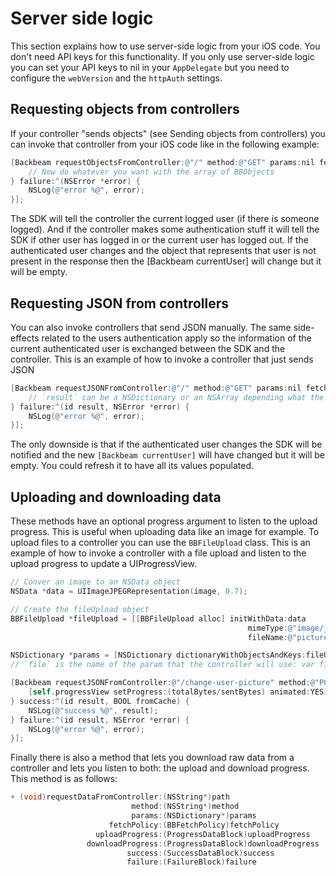 # Server side logic

This section explains how to use server-side logic from your iOS code. You don't need API keys for this functionality. If you only use server-side logic you can set your API keys to nil in your `AppDelegate` but you need to configure the `webVersion` and the `httpAuth` settings.

## Requesting objects from controllers

If your controller "sends objects" (see Sending objects from controllers) you can invoke that controller from your iOS code like in the following example:

```objectivec
[Backbeam requestObjectsFromController:@"/" method:@"GET" params:nil fetchPolicy:BBFetchPolicyRemoteOnly success:^(NSArray *objects, NSInteger totalCount, NSArray *distances, BOOL fromCache) {
    // Now do whatever you want with the array of BBObjects
} failure:^(NSError *error) {
    NSLog(@"error %@", error);
}];
```

The SDK will tell the controller the current logged user (if there is someone logged). And if the controller makes some authentication stuff it will tell the SDK if other user has logged in or the current user has logged out. If the authenticated user changes and the object that represents that user is not present in the response then the [Backbeam currentUser] will change but it will be empty.

## Requesting JSON from controllers

You can also invoke controllers that send JSON manually. The same side-effects related to the users authentication apply so the information of the current authenticated user is exchanged between the SDK and the controller. This is an example of how to invoke a controller that just sends JSON

```objectivec
[Backbeam requestJSONFromController:@"/" method:@"GET" params:nil fetchPolicy:BBFetchPolicyRemoteOnly success:^(id result, BOOL fromCache) {
    // `result` can be a NSDictionary or an NSArray depending what the controller sent in the response
} failure:^(id result, NSError *error) {
    NSLog(@"error %@", error);
}];
```

The only downside is that if the authenticated user changes the SDK will be notified and the new `[Backbeam currentUser]` will have changed but it will be empty. You could refresh it to have all its values populated.

## Uploading and downloading data

These methods have an optional progress argument to listen to the upload progress. This is useful when uploading data like an image for example. To upload files to a controller you can use the `BBFileUpload` class. This is an example of how to invoke a controller with a file upload and listen to the upload progress to update a UIProgressView.

```objectivec
// Conver an image to an NSData object
NSData *data = UIImageJPEGRepresentation(image, 0.7);

// Create the fileUpload object
BBFileUpload *fileUpload = [[BBFileUpload alloc] initWithData:data
                                                     mimeType:@"image/jpg"
                                                     fileName:@"picture.jpg"];

NSDictionary *params = [NSDictionary dictionaryWithObjectsAndKeys:fileUpload, @"file", nil];
// `file` is the name of the param that the controller will use: var file = request.files['file']

[Backbeam requestJSONFromController:@"/change-user-picture" method:@"POST" params:params fetchPolicy:BBFetchPolicyRemoteOnly progress:^(NSInteger lastBytesSentCount, long long sentBytes, long long totalBytes) {
    [self.progressView setProgress:(totalBytes/sentBytes) animated:YES];
} success:^(id result, BOOL fromCache) {
    NSLog(@"success %@", result);
} failure:^(id result, NSError *error) {
    NSLog(@"error %@", error);
}];
```

Finally there is also a method that lets you download raw data from a controller and lets you listen to both: the upload and download progress. This method is as follows:

```objectivec
+ (void)requestDataFromController:(NSString*)path
                           method:(NSString*)method
                           params:(NSDictionary*)params
                      fetchPolicy:(BBFetchPolicy)fetchPolicy
                   uploadProgress:(ProgressDataBlock)uploadProgress
                 downloadProgress:(ProgressDataBlock)downloadProgress
                          success:(SuccessDataBlock)success
                          failure:(FailureBlock)failure
```

